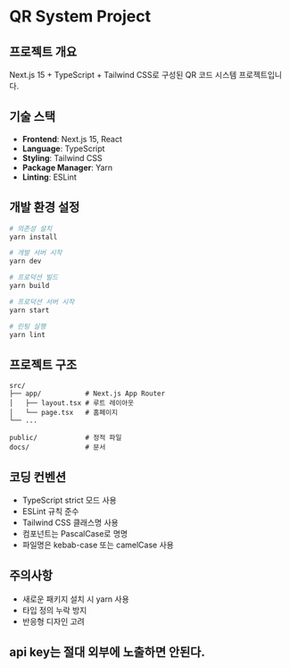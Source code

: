 # QR System Project

## 프로젝트 개요
Next.js 15 + TypeScript + Tailwind CSS로 구성된 QR 코드 시스템 프로젝트입니다.

## 기술 스택
- **Frontend**: Next.js 15, React
- **Language**: TypeScript
- **Styling**: Tailwind CSS
- **Package Manager**: Yarn
- **Linting**: ESLint

## 개발 환경 설정
```bash
# 의존성 설치
yarn install

# 개발 서버 시작
yarn dev

# 프로덕션 빌드
yarn build

# 프로덕션 서버 시작
yarn start

# 린팅 실행
yarn lint
```

## 프로젝트 구조
```
src/
├── app/           # Next.js App Router
│   ├── layout.tsx # 루트 레이아웃
│   └── page.tsx   # 홈페이지
└── ...

public/            # 정적 파일
docs/              # 문서
```

## 코딩 컨벤션
- TypeScript strict 모드 사용
- ESLint 규칙 준수
- Tailwind CSS 클래스명 사용
- 컴포넌트는 PascalCase로 명명
- 파일명은 kebab-case 또는 camelCase 사용

## 주의사항
- 새로운 패키지 설치 시 yarn 사용
- 타입 정의 누락 방지
- 반응형 디자인 고려

## api key는 절대 외부에 노출하면 안된다.
